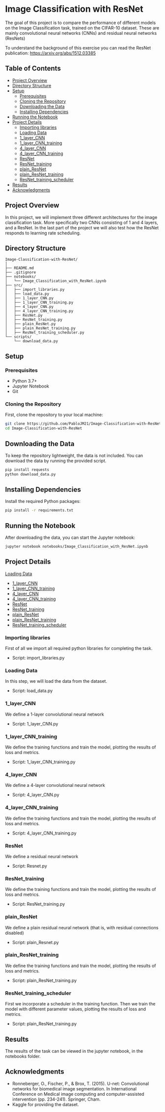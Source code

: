 # Image Classification with ResNet

The goal of this project is to compare the performance of different models on the Image Classification task, trained on the CIFAR-10 dataset. 
These are mainly convolutional neural networks (CNNs) and residual neural networks (ResNets)

To understand the background of this exercise you can read the ResNet publication: https://arxiv.org/abs/1512.03385



## Table of Contents

- [Project Overview](#project-overview)
- [Directory Structure](#directory-structure)
- [Setup](#setup)
  - [Prerequisites](#prerequisites)
  - [Cloning the Repository](#cloning-the-repository)
  - [Downloading the Data](#downloading-the-data)
  - [Installing Dependencies](#installing-dependencies)
- [Running the Notebook](#running-the-notebook)
- [Project Details](#project-details)
  - [Importing libraries](#importing-libraries)
  - [Loading Data](#loading-data)
  - [1_layer_CNN](#1-layer-CNN)
  - [1_layer_CNN_training](#1-layer-CNN-training)
  - [4_layer_CNN](#4-layer-CNN)
  - [4_layer_CNN_training](#4-layer-CNN-training)
  - [ResNet](#ResNet)
  - [ResNet_training](#ResNet-training)
  - [plain_ResNet](#plain-ResNet)
  - [plain_ResNet_training](#plain-ResNet-training)
  - [ResNet_training_scheduler](#ResNet-training-scheduler)
- [Results](#results)
- [Acknowledgments](#acknowledgments)

## Project Overview

In this project, we will implement three different architectures for the image classification task. 
More specifically two CNNs consisting of 1 and 4 layers, and a ResNet. In the last part of the project we will also test how the ResNet responds to learning rate scheduling. 

## Directory Structure

```plaintext
Image-Classification-with-ResNet/
│
├── README.md
├── .gitignore
├── notebooks/
│   └── Image_Classification_with_ResNet.ipynb
├── src/
│   ├── import_libraries.py
│   ├── load_data.py
│   ├── 1_layer_CNN.py
│   ├── 1_layer_CNN_training.py
│   ├── 4_layer_CNN.py
│   ├── 4_layer_CNN_training.py
│   ├── ResNet.py
│   ├── ResNet_training.py
│   ├── plain_ResNet.py
│   ├── plain_ResNet_training.py
│   ├── ResNet_training_scheduler.py
└── scripts/
    └── download_data.py
```
## Setup

### Prerequisites

- Python 3.7+
- Jupyter Notebook
- Git

### Cloning the Repository

First, clone the repository to your local machine:

```sh
git clone https://github.com/PabloJM21/Image-Classification-with-ResNet.git
cd Image-Classification-with-ResNet
```
## Downloading the Data

To keep the repository lightweight, the data is not included. You can download the data by running the provided script.

```sh
pip install requests
python download_data.py

```

## Installing Dependencies

Install the required Python packages:

```sh
pip install -r requirements.txt
```

## Running the Notebook

After downloading the data, you can start the Jupyter notebook:



```sh
jupyter notebook notebooks/Image_Classification_with_ResNet.ipynb
```

## Project Details
[Loading Data](#loading-data)
  - [1_layer_CNN](#1-layer-CNN)
  - [1_layer_CNN_training](#1-layer-CNN-training)
  - [4_layer_CNN](#4-layer-CNN)
  - [4_layer_CNN_training](#4-layer-CNN-training)
  - [ResNet](#ResNet)
  - [ResNet_training](#ResNet-training)
  - [plain_ResNet](#plain-ResNet)
  - [plain_ResNet_training](#plain-ResNet-training)
  - [ResNet_training_scheduler](#ResNet-training-scheduler)

### Importing libraries
First of all we import all required python libraries for completing the task.

- Script: import_libraries.py

### Loading Data

In this step, we will load the data from the dataset. 

- Script: load_data.py

### 1_layer_CNN

We define a 1-layer convolutional neural network

- Script: 1_layer_CNN.py

### 1_layer_CNN_training

We define the training functions and train the model, plotting the results of loss and metrics. 

- Script: 1_layer_CNN_training.py

### 4_layer_CNN

We define a 4-layer convolutional neural network

- Script: 4_layer_CNN.py

### 4_layer_CNN_training

We define the training functions and train the model, plotting the results of loss and metrics. 

- Script: 4_layer_CNN_training.py

### ResNet

We define a residual neural network

- Script: Resnet.py

### ResNet_training

We define the training functions and train the model, plotting the results of loss and metrics. 

- Script: ResNet_training.py

### plain_ResNet

We define a plain residual neural network (that is, with residual connections disabled)

- Script: plain_Resnet.py

### plain_ResNet_training

We define the training functions and train the model, plotting the results of loss and metrics. 

- Script: plain_ResNet_training.py

### ResNet_training_scheduler

First we incorporate a scheduler in the training function. Then we train the model with different parameter values, plotting the results of loss and metrics. 

- Script: plain_ResNet_training.py

## Results
The results of the task can be viewed in the jupyter notebook, in the notebooks folder. 


## Acknowledgments
- Ronneberger, O., Fischer, P., & Brox, T. (2015). U-net: Convolutional networks for biomedical image segmentation. In International Conference on Medical image computing and computer-assisted intervention (pp. 234-241). Springer, Cham.
- Kaggle for providing the dataset.
